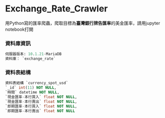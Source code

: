 # Exchange_Rate_Crawler

用Python寫的匯率爬蟲，爬取目標為**臺灣銀行牌告匯率**的美金匯率，請用jupyter notebook打開

### 資料庫資訊

```sql
伺服器版本: 10.1.21-MariaDB
資料庫： `exchange_rate`
```

### 資料表結構

```sql
資料表結構 `currency_spot_usd`
`_id` int(11) NOT NULL,
`時間` datetime NOT NULL,
`現金匯率-本行買入` float NOT NULL,
`現金匯率-本行賣出` float NOT NULL,
`即期匯率-本行買入` float NOT NULL,
`即期匯率-本行賣出` float NOT NULL
```
